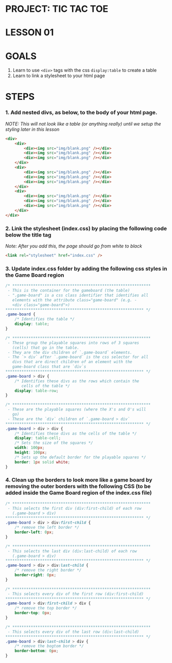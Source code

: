 # PROJECT: TIC TAC TOE

# LESSON 01

# GOALS

1. Learn to use `<div>` tags with the css `display:table` to create a table
2. Learn to link a stylesheet to your html page

# STEPS

### 1. Add nested divs, as below, to the body of your html page.

_NOTE: This will not look like a table (or anything really) until we setup the styling later in this lesson_

```html
<div>
    <div>
        <div><img src="img/blank.png" /></div>
        <div><img src="img/blank.png" /></div>
        <div><img src="img/blank.png" /></div>
    </div>
    <div>
        <div><img src="img/blank.png" /></div>
        <div><img src="img/blank.png" /></div>
        <div><img src="img/blank.png" /></div>
    </div>
    <div>
        <div><img src="img/blank.png" /></div>
        <div><img src="img/blank.png" /></div>
        <div><img src="img/blank.png" /></div>
    </div>
</div>
```

### 2. Link the stylesheet (index.css) by placing the following code below the title tag

_Note: After you add this, the page should go from white to black_

```html
<link rel="stylesheet" href="index.css" />
```

### 3. Update index.css folder by adding the following css styles in the Game Board region

```css
/* ************************************************************
 - This is the container for the gameboard (the table)
 - ".game-board" is a css class identifier that identifies all
   elements with the attribute class="game-board" (e.g. -
   <div class="game-board">)
************************************************************ */
.game-board {
    /* Identifies the table */
    display: table;
}

/* ************************************************************
 - These group the playable squares into rows of 3 squares
   (cells) that go in the table.
 - They are the div children of `.game-board` elements.
 - The `> div` after `.game-board` is the css selector for all
   divs that are direct children of an element with the
   game-board class that are `div`s
************************************************************ */
.game-board > div {
    /* Identifies these divs as the rows which contain the
       cells of the table */
    display: table-row;
}

/* ************************************************************
 - These are the playable squares (where the X's and O's will
   go)
 - These are the `div` children of `.game-board > div`
************************************************************ */
.game-board > div > div {
    /* Identifies these divs as the cells of the table */
    display: table-cell;
    /* Sets the size of the squares */
    width: 100px;
    height: 100px;
    /* Sets up the default border for the playable squares */
    border: 1px solid white;
}
```

### 4. Clean up the borders to look more like a game board by removing the outer borders with the following CSS (to be added inside the Game Board region of the index.css file)

```css
/* ************************************************************
 - This selects the first div (div:first-child) of each row
   (.game-board > div)
************************************************************ */
.game-board > div > div:first-child {
    /* remove the left border */
    border-left: 0px;
}

/* ************************************************************
 - This selects the last div (div:last-child) of each row
   (.game-board > div)
************************************************************ */
.game-board > div > div:last-child {
    /* remove the right border */
    border-right: 0px;
}

/* ************************************************************
 - This selects every div of the first row (div:first-child)
************************************************************ */
.game-board > div:first-child > div {
    /* remove the top border */
    border-top: 0px;
}

/* ************************************************************
 - This selects every div of the last row (div:last-child)
************************************************************ */
.game-board > div:last-child > div {
    /* remove the bogtom border */
    border-bottom: 0px;
}
```
